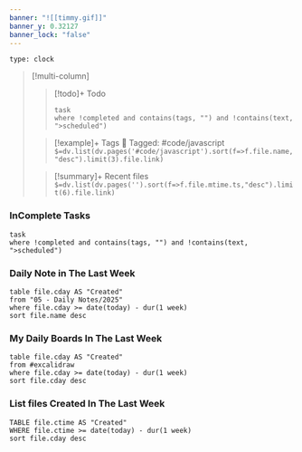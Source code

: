 ```yaml
---
banner: "![[timmy.gif]]"
banner_y: 0.32127
banner_lock: "false"
---
```

```widgets
type: clock
```

>[!multi-column]
> 
>> [!todo]+ Todo 
>> ```dataview 
>> task
>>where !completed and contains(tags, "") and !contains(text, ">scheduled")
>> ```
> 
> >[!example]+ Tags
> >🔖 Tagged:  #code/javascript 
> >`$=dv.list(dv.pages('#code/javascript').sort(f=>f.file.name,"desc").limit(3).file.link)`
> 
> >[!summary]+ Recent files
> >`$=dv.list(dv.pages('').sort(f=>f.file.mtime.ts,"desc").limit(6).file.link)`

### InComplete Tasks 
```dataview
task
where !completed and contains(tags, "") and !contains(text, ">scheduled")
```
### Daily Note in The Last Week
```dataview
table file.cday AS "Created"
from "05 - Daily Notes/2025"
where file.cday >= date(today) - dur(1 week)
sort file.name desc
```

### My Daily Boards In The Last Week
```dataview
table file.cday AS "Created"
from #excalidraw
where file.cday >= date(today) - dur(1 week)
sort file.cday desc
```
### List files Created In The Last Week
```dataview
TABLE file.ctime AS "Created"
WHERE file.ctime >= date(today) - dur(1 week)
sort file.cday desc
```


